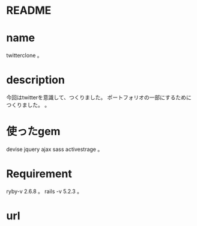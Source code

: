 # README

# name
twitterclone
。
# description
今回はtwitterを意識して、つくりました。
ポートフォリオの一部にするためにつくりました。
。
# 使ったgem
devise
jquery
ajax
sass
activestrage
。
# Requirement
ryby-v
2.6.8
。
rails -v
5.2.3
。
# url
